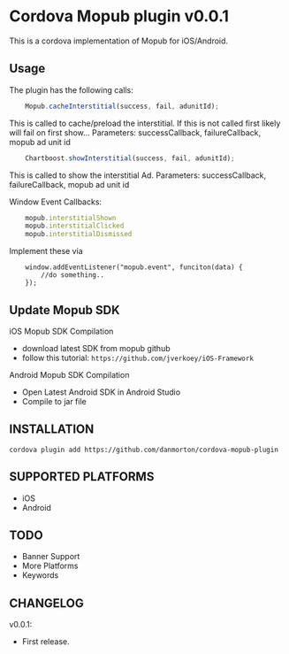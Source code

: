 Cordova Mopub plugin v0.0.1
=============

This is a cordova implementation of Mopub for iOS/Android.

Usage
-------

The plugin has the following calls:
```JavaScript
	Mopub.cacheInterstitial(success, fail, adunitId);
```
This is called to cache/preload the interstitial. If this is not called first likely will fail on first show...
Parameters: successCallback, failureCallback, mopub ad unit id
```JavaScript
	Chartboost.showInterstitial(success, fail, adunitId);
```
This is called to show the interstitial Ad.
Parameters: successCallback, failureCallback, mopub ad unit id

Window Event Callbacks:

```JavaScript
	mopub.interstitialShown
	mopub.interstitialClicked
	mopub.interstitialDismissed
```

Implement these via

```
	window.addEventListener("mopub.event", funciton(data) {
		//do something..
	});
```

Update Mopub SDK
----------------

iOS Mopub SDK Compilation

- download latest SDK from mopub github
- follow this tutorial: ``` https://github.com/jverkoey/iOS-Framework ```

Android Mopub SDK Compilation

- Open Latest Android SDK in Android Studio
- Compile to jar file

INSTALLATION
-------------

	cordova plugin add https://github.com/danmorton/cordova-mopub-plugin


SUPPORTED PLATFORMS
-------------------

- iOS
- Android

TODO
------

- Banner Support
- More Platforms
- Keywords

CHANGELOG
---------
v0.0.1:

 - First release.
